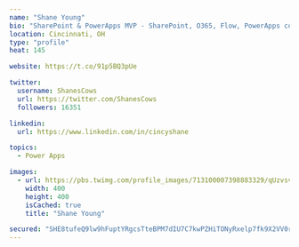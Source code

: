 ```yaml
---
name: "Shane Young"
bio: "SharePoint & PowerApps MVP - SharePoint, O365, Flow, PowerApps consulting? @PowerApps911 | Pure Snark? You found it."
location: Cincinnati, OH
type: "profile"
heat: 145

website: https://t.co/91p5BQ3pUe

twitter:
  username: ShanesCows
  url: https://twitter.com/ShanesCows
  followers: 16351

linkedin:
  url: https://www.linkedin.com/in/cincyshane

topics:
  - Power Apps

images:
  - url: https://pbs.twimg.com/profile_images/713100007398883329/qUzvsvQ3_400x400.jpg
    width: 400
    height: 400
    isCached: true
    title: "Shane Young"

secured: "SHE8tufeQ9lw9hFuptYRgcsTteBPM7dIU7C7kwPZHiTONyRxelp7fk9X2VV0r3HGuyvR7PjJEFKwUcrj6KYZnxUgGncTx5vFYPW1NcMQYwrfg7xUvtny63bAWRowcC4vD/UC6LqECsgrgZVTpyRaTW3ulCzck+9LDcJz9EqxOkjA3426K/3m087rKWHjkTQX35ij+0FsnascKgpAYg2Fl7XDLaO7R4T5f+lEmEctfmOlNdl2BX9knqbhcxxxuku5P11AzFPLSqZePUR2tv57tbI2T3yau/x541b7hp8XyC85yC9hnWc77xzwdBpepudE1g3FvKjWBISGQkdq9l1eUe9xPE5DUIhQwvikLxgYoCv9JAoke5G3ktePueeyzRdtDQEQRxJVJdq5lPuGfigb9Qc7Is07YyCHNyCkmhyGaUE=;ph4iYDn1H7OSnd/LFQ0G2Q=="
---
```



